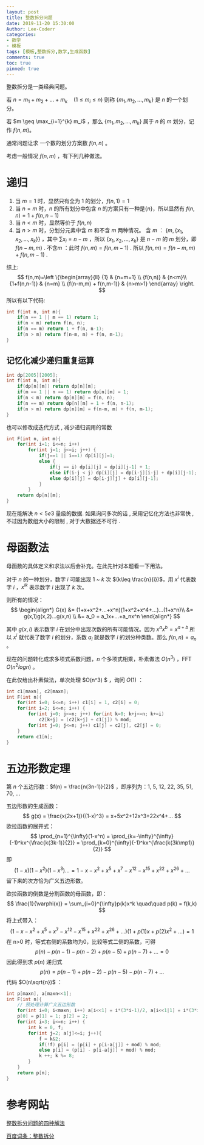 ```yaml
---
layout: post
title: 整数拆分问题
date: 2019-11-20 15:30:00
Author: Lee-Coderr
categories: 
- 数学
- 模板
tags: [模板,整数拆分,数学,生成函数]
comments: true
toc: true
pinned: true
---
```


整数拆分是一类经典问题。

若 $n=m_1+m_2+...+m_k \quad (1 \leq m_i \leq n)$  则称 $\{m_1,m_2,...,m_k\}$ 是 $n$ 的一个划分。

若 $m \geq \max_{i=1}^{k} m_i$ ，那么 $\{m_1,m_2,...,m_k\}$ 属于 $n$ 的 $m$ 划分，记作 $f(n,m)$。

通常问题让求 一个数的划分方案数 $f(n,n)$ 。

考虑一般情况 $f(n,m)$ ，有下列几种做法。

# 递归

1. 当 $m=1$ 时，显然只有全为 $1$ 的划分，$f(n,1) = 1$ 
2. 当 $n=m$ 时，$n$ 的所有划分中包含 $n$ 的方案只有一种是$\{n\}$，所以显然有 $f(n,n) = 1+f(n,n-1)$ 
3. 当 $n < m$ 时，显然等价于 $f(n,n)$ 
4. 当 $n > m$ 时，分划分元素中含 $m$ 和不含 $m$ 两种情况。
   含 $m$ ： $\{m,\{ x_1,x_2,...,x_k\}\}$ ，其中 $\sum x_i = n-m$  ，所以 $\{ x_1,x_2,...,x_k\}$ 是 $n-m$ 的 $m$ 划分，即 $f(n-m,m)$ .
   不含$m$ ：此时 $f(n,m)=f(n,m-1)$ .
   所以 $f(n,m)=f(n-m,m) + f(n,m-1)$ .

综上:
$$
f(n,m)=\left
		\{\begin{array}{ll}
            {1} & {n=m=1} \\ 
            {f(n,n)} & {n<m}\\
            {1+f(n,n-1)} & {n=m} \\
            {f(n-m,m) + f(n,m-1)} & {n>m>1}
		\end{array}
		\right.
$$
所以有以下代码:

```c++
int f(int n, int m){
    if(n == 1 || m == 1) return 1;
    if(n < m) return f(n, n);
    if(n == m) return 1 + f(n, n-1);
    if(n > m) return f(n-m, m) + f(n, m-1);
}
```

## 记忆化减少递归重复运算

```c++
int dp[2005][2005];
int f(int n, int m){
    if(dp[n][m]) return dp[n][m];
    if(m == 1 || n == 1) return dp[n][m] = 1;
    if(n < m) return dp[n][m] = f(n, n);
    if(n == m) return dp[n][m] = 1 + f(n, n-1);
    if(n > m) return dp[n][m] = f(n-m, m) + f(n, m-1);
}
```

也可以修改成迭代方式 , 减少递归调用的常数

```c++
int F(int n, int m){
    for(int i=1; i<=n; i++)
        for(int j=1; j<=i; j++) {
            if(j==1 || i==1) dp[i][j]=1;
            else {
                if(j == i) dp[i][j] = dp[i][j-1] + 1;
                else if(i-j < j) dp[i][j] = dp[i-j][i-j] + dp[i][j-1];
                else dp[i][j] = dp[i-j][j] + dp[i][j-1];
            }
        }
    return dp[n][m];
}
```

现在能解决 $n<5e3$ 量级的数据. 如果询问多次的话 , 采用记忆化方法也非常快 , 不过因为数组大小的限制 , 对于大数据还不可行 . 

# 母函数法

母函数的具体定义和求法以后会补充。在此先针对本题看一下用法。

对于 $n$ 的一种划分，数字 $i$ 可能出现 $1$ ~ $k$  次  $(k\leq \frac{n}{i})$，用 $x^i$ 代表数字 $i$ ，$x^{ik}$ 表示数字 $i$ 出现了 $k$ 次。

则所有的情况：
$$
\begin{align*}
G(x) &= (1+x+x^2+...+x^n)(1+x^2+x^4+...)...(1+x^n)\\
     &= g(x,1)g(x,2)...g(x,n) \\
     &= a_0 + a_1x+...+a_nx^n
\end{align*}
$$

其中 $g(x,i)$ 表示数字 $i$ 在划分中出现次数的所有可能情况。因为 $x^ax^b = x^{a+b}$ 所以 $x^i$ 就代表了数字 $i$ 的划分，系数 $a_i$ 就是数字 $i$ 的划分种类数。那么 $f(n,n) = a_n$ 。

现在的问题转化成求多项式系数问题，$n$ 个多项式相乘，朴素做法 $O(n^3)$ ，FFT $O(n^2logn)$ 。

在此仅给出朴素做法，单次处理 $O(n^3) $ ，询问 $O(1)$ ：

```c++
int c1[maxn], c2[maxn];
int F(int n){
    for(int i=0; i<=n; i++) c1[i] = 1, c2[i] = 0;
    for(int i=2; i<=n; i++) {
        for(int j=0; j<=n; j++) for(int k=0; k+j<=n; k+=i)
            c2[k+j] = (c2[k+j] + c1[j]) % mod;
        for(int j=0; j<=n; j++) c1[j] = c2[j], c2[j] = 0;
    }
    return c1[n];
}
```



# 五边形数定理

第 $n$ 个五边形数：$f(n) = \frac{n(3n-1)}{2}$ ，即序列为：1, 5, 12, 22, 35, 51, 70, ...

五边形数的生成函数：
$$
g(x) = \frac{x(2x+1)}{(1-x)^3} = x+5x^2+12x^3+22x^4+...
$$
欧拉函数的展开式：
$$
\prod_{n=1}^{\infty}(1-x^n) = \prod_{k=-\infty}^{\infty}(-1)^kx^{\frac{k(3k-1)}{2}} = \prod_{k=0}^{\infty}(-1)^kx^{\frac{k(3k\mp1)}{2}}
$$
即
$$
(1-x)(1-x^2)(1-x^3)...=1-x-x^2+x^5+x^7-x^{12}-x^{15}+x^{22}+x^{26}+...
$$
留下来的次方恰为广义五边形数。

欧拉函数的倒数是分割函数的母函数，即：
$$
\frac{1}{\varphi(x)} = \sum_{i=0}^{\infty}p(k)x^k \quad\quad p(k) = f(k,k)
$$
将上式带入：
$$
(1-x-x^2+x^5+x^7-x^{12}-x^{15}+x^{22}+x^{26}+...)(1+p(1)x+p(2)x^2+...) = 1
$$
在 n>0 时，等式右侧的系数均为0，比较等式二侧的系数，可得
$$
p(n)-p(n-1)-p(n-2)+p(n-5)+p(n-7)+...=0
$$
因此得到求 $p(n)$ 递归式
$$
p(n) = p(n-1)+p(n-2)-p(n-5)-p(n-7)+...
$$
代码 $O(n\sqrt{n})$ ：

```c++
int p[maxn], a[maxn<<1];
int F(int n){
    // 预处理计算广义五边形数
    for(int i=0; i<maxn; i++) a[i<<1] = i*(3*i-1)/2, a[i<<1|1] = i*(3*i+1)/2;
    p[0] = p[1] = 1; p[2] = 2;
    for(int i=3; i<=n; i++) {
        int k = 0, f;
        for(int j=2; a[j]<=i; j++){
            f = k&2;
            if(!f) p[i] = (p[i] + p[i-a[j]] + mod) % mod;
            else p[i] = (p[i] - p[i-a[j]] + mod) % mod;
            k ++; k %= 8;
        }
    }
    return p[n];
}
```



# 参考网站

[整数拆分问题的四种解法](https://blog.csdn.net/u011889952/article/details/44813593)

[百度词条：整数拆分](https://baike.baidu.com/item/整数分拆/91991?fr=aladdin)

